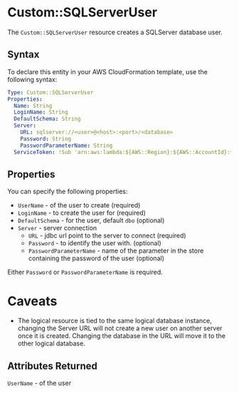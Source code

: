 # Custom::SQLServerUser
The `Custom::SQLServerUser` resource creates a SQLServer database user.

## Syntax
To declare this entity in your AWS CloudFormation template, use the following syntax:

```yaml
Type: Custom::SQLServerUser
Properties:
  Name: String
  LoginName: String
  DefaultSchema: String
  Server:
    URL: sqlserver://<user>@<host>:<port>/<database>
    Password: String
    PasswordParameterName: String
  ServiceToken: !Sub 'arn:aws:lambda:${AWS::Region}:${AWS::AccountId}:function:binxio-cfn-sqlserver-resource-provider-vpc-${AppVPC}'
```

## Properties
You can specify the following properties:

- `UserName` - of the user to create (required)
- `LoginName` - to create the user for (required)
- `DefaultSchema` - for the user, default `dbo` (optional)
- `Server` - server connection
    - `URL` - jdbc url point to the server to connect  (required)
    - `Password` - to identify the user with. (optional)
    - `PasswordParameterName` - name of the parameter in the store containing the password of the user (optional)

Either `Password` or `PasswordParameterName` is required. 

# Caveats
- The logical resource is tied to the same logical database instance, changing the Server URL
  will not create a new user on another server once it is created. Changing the database in the
  URL will move it to the other logical database.

## Attributes Returned
`UserName` - of the user
